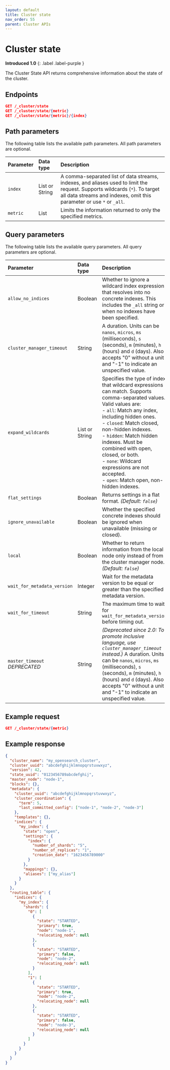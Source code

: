 ```yaml
---
layout: default
title: Cluster state
nav_order: 55
parent: Cluster APIs
---
```


# Cluster state
**Introduced 1.0**
{: .label .label-purple }

The Cluster State API returns comprehensive information about the state of the cluster.

<!-- spec_insert_start
api: cluster.state
component: endpoints
-->
## Endpoints
```json
GET /_cluster/state
GET /_cluster/state/{metric}
GET /_cluster/state/{metric}/{index}
```
<!-- spec_insert_end -->

<!-- spec_insert_start
api: cluster.state
component: path_parameters
-->
## Path parameters

The following table lists the available path parameters. All path parameters are optional.

| Parameter | Data type | Description |
| :--- | :--- | :--- |
| `index` | List or String | A comma-separated list of data streams, indexes, and aliases used to limit the request. Supports wildcards (`*`). To target all data streams and indexes, omit this parameter or use `*` or `_all`. |
| `metric` | List | Limits the information returned to only the specified metrics. |

<!-- spec_insert_end -->

<!-- spec_insert_start
api: cluster.state
component: query_parameters
-->
## Query parameters

The following table lists the available query parameters. All query parameters are optional.

| Parameter | Data type | Description |
| :--- | :--- | :--- |
| `allow_no_indices` | Boolean | Whether to ignore a wildcard index expression that resolves into no concrete indexes. This includes the `_all` string or when no indexes have been specified. |
| `cluster_manager_timeout` | String | A duration. Units can be `nanos`, `micros`, `ms` (milliseconds), `s` (seconds), `m` (minutes), `h` (hours) and `d` (days). Also accepts "0" without a unit and "-1" to indicate an unspecified value. |
| `expand_wildcards` | List or String | Specifies the type of index that wildcard expressions can match. Supports comma-separated values. <br> Valid values are: <br> - `all`: Match any index, including hidden ones. <br> - `closed`: Match closed, non-hidden indexes. <br> - `hidden`: Match hidden indexes. Must be combined with open, closed, or both. <br> - `none`: Wildcard expressions are not accepted. <br> - `open`: Match open, non-hidden indexes. |
| `flat_settings` | Boolean | Returns settings in a flat format. _(Default: `false`)_ |
| `ignore_unavailable` | Boolean | Whether the specified concrete indexes should be ignored when unavailable (missing or closed). |
| `local` | Boolean | Whether to return information from the local node only instead of from the cluster manager node. _(Default: `false`)_ |
| `wait_for_metadata_version` | Integer | Wait for the metadata version to be equal or greater than the specified metadata version. |
| `wait_for_timeout` | String | The maximum time to wait for `wait_for_metadata_version` before timing out. |
| `master_timeout` <br> _DEPRECATED_ | String | _(Deprecated since 2.0: To promote inclusive language, use `cluster_manager_timeout` instead.)_ A duration. Units can be `nanos`, `micros`, `ms` (milliseconds), `s` (seconds), `m` (minutes), `h` (hours) and `d` (days). Also accepts "0" without a unit and "-1" to indicate an unspecified value. |

<!-- spec_insert_end -->

## Example request

```json
GET /_cluster/state/{metric}
```


## Example response

```json
{
  "cluster_name": "my_opensearch_cluster",
  "cluster_uuid": "abcdefghijklmnopqrstuvwxyz",
  "version": 42,
  "state_uuid": "0123456789abcdefghij",
  "master_node": "node-1",
  "blocks": {},
  "metadata": {
    "cluster_uuid": "abcdefghijklmnopqrstuvwxyz",
    "cluster_coordination": {
      "term": 5,
      "last_committed_config": ["node-1", "node-2", "node-3"]
    },
    "templates": {},
    "indices": {
      "my_index": {
        "state": "open",
        "settings": {
          "index": {
            "number_of_shards": "5",
            "number_of_replicas": "1",
            "creation_date": "1623456789000"
          }
        },
        "mappings": {},
        "aliases": ["my_alias"]
      }
    }
  },
  "routing_table": {
    "indices": {
      "my_index": {
        "shards": {
          "0": [
            {
              "state": "STARTED",
              "primary": true,
              "node": "node-1",
              "relocating_node": null
            },
            {
              "state": "STARTED",
              "primary": false,
              "node": "node-2",
              "relocating_node": null
            }
          ],
          "1": [
            {
              "state": "STARTED",
              "primary": true,
              "node": "node-2",
              "relocating_node": null
            },
            {
              "state": "STARTED",
              "primary": false,
              "node": "node-3",
              "relocating_node": null
            }
          ]
        }
      }
    }
  }
}
```